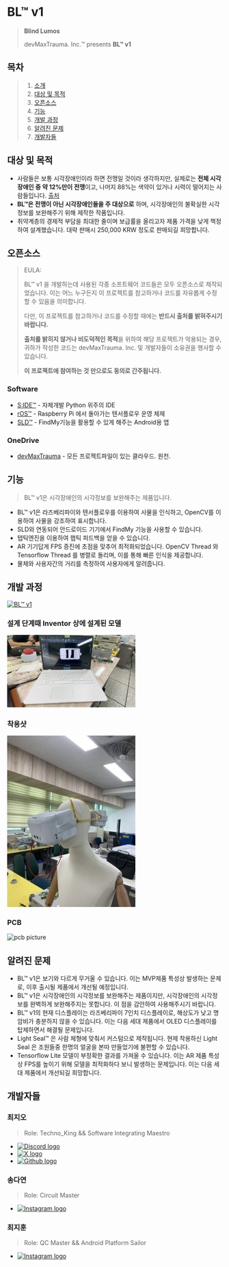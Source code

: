 
[//]: # (this description is temp for MDP announcement)

# **BL™ v1**
> **Blind Lumos**
> 
> devMaxTrauma. Inc.™ presents **BL™ v1**

## 목차
> 1. [소개](#소개)
> 2. [대상 및 목적](#대상-및-목적)
> 3. [오픈소스](#오픈소스)
> 4. [기능](#기능)
> 5. [개발 과정](#개발-과정)
> 6. [알려진 문제](#알려진-문제)
> 7. [개발자들](#개발자들)

## 대상 및 목적
- 사람들은 보통 시각장애인이라 하면 전맹일 것이라 생각하지만, 실제로는 **전체 시각장애인 중 약 12%만이 전맹**이고, 나머지 88%는 색약이 있거나 시력이 떨어지는 사람들입니다. [출처](http://www.kbufac.or.kr/Board/News/Detail?ContentSeq=2908&Page=19)
- **BL™은 전맹이 아닌 시각장애인들을 주 대상으로** 하며, 시각장애인의 불확실한 시각정보를 보완해주기 위해 제작한 작품입니다.
- 취약계층의 경제적 부담을 최대한 줄이며 보급률을 올리고자 제품 가격을 낮게 책정하여 설계했습니다. 대략 판매시 250,000 KRW 정도로 판매되길 희망합니다.

## 오픈소스

> EULA:
> 
> BL™ v1 을 개발하는데 사용된 각종 소프트웨어 코드들은 모두 오픈소스로 제작되었습니다. 이는 어느 누구든지 이 프로젝트를 참고하거나 코드를 자유롭게 수정할 수 있음을 의미합니다.
> 
> 다만, 이 프로젝트를 참고하거나 코드를 수정할 때에는 **반드시 출처를 밝혀주시기 바랍니다.**
> 
> **출처를 밝히지 않거나 비도덕적인 목적**을 위하여 해당 프로잭트가 악용되는 경우, 귀하가 작성한 코드는 devMaxTrauma. Inc. 및 개발자들이 소유권을 행사할 수 있습니다.
> 
> **이 프로젝트에 참여하는 것 만으로도 동의로 간주됩니다.**

### Software
- [S:IDE™](https://github.com/ellystargram/SIDE) - 자체개발 Python 위주의 IDE
- [rOS™](https://github.com/devMaxTrauma/rOS) - Raspberry Pi 에서 돌아가는 텐서플로우 운영 체제
- [SLD™](https://github.com/devMaxTrauma/SLD) - FindMy기능을 활용할 수 있게 해주는 Android용 앱

### OneDrive
- [devMaxTrauma](https://1drv.ms/f/s!AoxgIdA9pSOjgcc-bGrW2MrLag1mlA?e=bQdmH5) - 모든 프로젝트파일이 있는 클라우드. 원천.

## 기능

> BL™ v1은 시각장애인의 시각정보를 보완해주는 제품입니다.

- BL™ v1은 라즈베리파이와 텐서플로우를 이용하여 사물을 인식하고, OpenCV를 이용하여 사물을 강조하여 표시합니다.
- SLD와 연동되어 안드로이드 기기에서 FindMy 기능을 사용할 수 있습니다.
- 탭틱엔진을 이용하여 햅틱 피드백을 얻을 수 있습니다.
- AR 기기답게 FPS 증진에 초점을 맞추어 최적화되었습니다. OpenCV Thread 와 Tensorflow Thread 를 병렬로 돌리며, 이를 통해 빠른 인식을 제공합니다.
- 물체와 사용자간의 거리를 측정하여 사용자에게 알려줍니다.

## 개발 과정
[![BL™ v1](https://img.youtube.com/vi/08gYM3Qs6oE/0.jpg)](https://youtu.be/08gYM3Qs6oE)

### 설계 단계때 Inventor 상에 설계된 모델
<img src="./In3DCad.jpeg" alt="BL" width="300">

### 착용샷
<img src="./BLv1.jpeg" alt="BL" width="300">

### PCB
<img src="./PCB.jpeg" alt="pcb picture" width="300">

## 알려진 문제
- BL™ v1은 보기와 다르게 무거울 수 있습니다. 이는 MVP제품 특성상 발생하는 문제로, 이후 출시될 제품에서 개선될 예정입니다.
- BL™ v1은 시각장애인의 시각정보를 보완해주는 제품이지만, 시각장애인의 시각정보를 완벽하게 보완해주지는 못합니다. 이 점을 감안하여 사용해주시기 바랍니다.
- BL™ v1의 현재 디스플레이는 라즈베리파이 7인치 디스플레이로, 해상도가 낮고 명암비가 충분하지 않을 수 있습니다. 이는 다음 세대 제품에서 OLED 디스플레이를 탑제하면서 해결될 문제입니다.
- Light Seal™ 은 사람 체형에 맞춰서 커스텀으로 제작됩니다. 현제 착용하신 Light Seal 은 조원들중 한명의 얼굴을 본따 만들었기에 불편할 수 있습니다.
- Tensorflow Lite 모델이 부정확한 결과를 가져올 수 있습니다. 이는 AR 제품 특성상 FPS를 높이기 위해 모델을 최적화하다 보니 발생하는 문제입니다. 이는 다음 세대 제품에서 개선되길 희망합니다.

## 개발자들
### 최지오
> Role: Techno_King && Software Integrating Maestro
- <a href="https://discordapp.com/users/479559804021506049">
  <img src="https://static.vecteezy.com/system/resources/previews/018/930/718/original/discord-logo-discord-icon-transparent-free-png.png" width="20" alt="Discord logo">
  </a>
- <a href="https:/x.com/techno_sexking"> 
  <img src="https://freepnglogo.com/images/all_img/1691832581twitter-x-icon-png.png" width="20" alt="X logo">
  </a>
- <a href="https://github.com/ellystargram">
  <img src="https://cdn.icon-icons.com/icons2/3685/PNG/512/github_logo_icon_229278.png" width="20" alt="Github logo">
  </a>


### 송다연
>Role: Circuit Master
- <a href="https://instagram.com/day2onll"> 
    <img src="https://upload.wikimedia.org/wikipedia/commons/thumb/e/e7/Instagram_logo_2016.svg/2048px-Instagram_logo_2016.svg.png" width="20" alt="Instagram logo">
</a>

### 최지훈
>Role: QC Master && Android Platform Sailor
- <a href="https://instagram.com/ji_h_6"> 
    <img src="https://upload.wikimedia.org/wikipedia/commons/thumb/e/e7/Instagram_logo_2016.svg/2048px-Instagram_logo_2016.svg.png" width="20" alt="Instagram logo">
</a>
